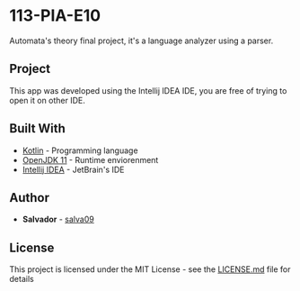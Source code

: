 # 113-PIA-E10

Automata's theory final project, it's a language analyzer using a parser.

## Project

This app was developed using the Intellij IDEA IDE, you are free of trying to open it on other IDE.

## Built With

* [Kotlin](https://kotlinlang.org/) - Programming language
* [OpenJDK 11](https://openjdk.java.net/) - Runtime enviorenment
* [Intellij IDEA](https://www.jetbrains.com/idea/) - JetBrain's IDE

## Author

* **Salvador** - [salva09](https://github.com/salva09)

## License

This project is licensed under the MIT License - see the [LICENSE.md](LICENSE.md) file for details
